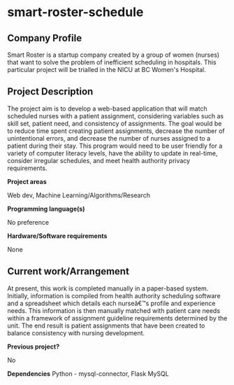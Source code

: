 # smart-roster-schedule

## Company Profile
Smart Roster is a startup company created by a group of women (nurses) that want to solve the problem of inefficient scheduling in hospitals. This particular project will be trialled in the NICU at BC Women's Hospital.


## Project Description
The project aim is to develop a web-based application that will match scheduled nurses with a patient assignment, considering variables such as skill set, patient need, and consistency of assignments. The goal would be to reduce time spent creating patient assignments, decrease the number of unintentional errors, and decrease the number of nurses assigned to a patient during their stay. This program would need to be user friendly for a variety of computer literacy levels, have the ability to update in real-time, consider irregular schedules, and meet health authority privacy requirements.


**Project areas**

Web dev, Machine Learning/Algorithms/Research


**Programming language(s)**

No preference


**Hardware/Software requirements**

None


## Current work/Arrangement
At present, this work is completed manually in a paper-based system. Initially, information is compiled from health authority scheduling software and a spreadsheet which details each nurseâ€™s profile and experience needs. This information is then manually matched with patient care needs within a framework of assignment guideline requirements determined by the unit. The end result is patient assignments that have been created to balance consistency with nursing development.

**Previous project?**

No

**Dependencies**
Python - mysql-connector, Flask
MySQL
